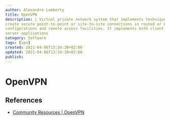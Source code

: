 ```yaml
---
author: Alexandre Lamberty
title: OpenVPN 
description: | Virtual private network system that implements techniques to
create secure point-to-point or site-to-site connections in routed or bridged
configurations and remote access facilities. It implements both client and
server applications
category: Software
tags: [vpn]
created: 2021-04-06T13:34:30+02:00
updated: 2021-04-06T13:34:30+02:00
publish:
---
```

# OpenVPN

## References 

- [Community Resources | OpenVPN](https://openvpn.net/community-resources/) 
